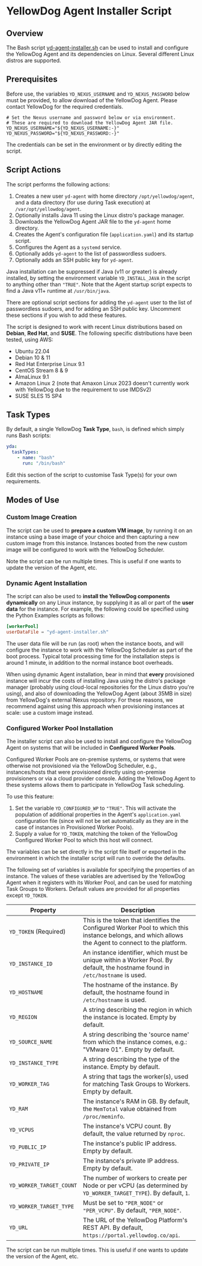 # YellowDog Agent Installer Script

## Overview 

The Bash script [yd-agent-installer.sh](yd-agent-installer.sh) can be used to install and configure the YellowDog Agent and its dependencies on Linux. Several different Linux distros are supported.

## Prerequisites

Before use, the variables `YD_NEXUS_USERNAME` and `YD_NEXUS_PASSWORD` below must be provided, to allow download of the YellowDog Agent. Please contact YellowDog for the required credentials.

```shell
# Set the Nexus username and password below or via environment.
# These are required to download the YellowDog Agent JAR file.
YD_NEXUS_USERNAME="${YD_NEXUS_USERNAME:-}"
YD_NEXUS_PASSWORD="${YD_NEXUS_PASSWORD:-}"
```

The credentials can be set in the environment or by directly editing the script.

## Script Actions

The script performs the following actions:

1. Creates a new user `yd-agent` with home directory `/opt/yellowdog/agent`, and a data directory (for use during Task execution) at `/var/opt/yellowdog/agent`.
2. Optionally installs Java 11 using the Linux distro's package manager.
3. Downloads the YellowDog Agent JAR file to the `yd-agent` home directory.
4. Creates the Agent's configuration file (`application.yaml`) and its startup script.
5. Configures the Agent as a `systemd` service.
6. Optionally adds `yd-agent` to the list of passwordless sudoers.
7. Optionally adds an SSH public key for `yd-agent`.

Java installation can be suppressed if Java (v11 or greater) is already installed, by setting the environment variable `YD_INSTALL_JAVA` in the script to anything other than `"TRUE"`. Note that the Agent startup script expects to find a Java v11+ runtime at `/usr/bin/java`.

There are optional script sections for adding the `yd-agent` user to the list of passwordless sudoers, and for adding an SSH public key. Uncomment these sections if you wish to add these features.

The script is designed to work with recent Linux distributions based on **Debian**, **Red Hat**, and **SUSE**. The following specific distributions have been tested, using AWS:

- Ubuntu 22.04
- Debian 10 & 11
- Red Hat Enterprise Linux 9.1
- CentOS Stream 8 & 9
- AlmaLinux 9.1
- Amazon Linux 2 (note that Amaxon Linux 2023 doesn't currently work with YellowDog due to the requirement to use IMDSv2)
- SUSE SLES 15 SP4

## Task Types

By default, a single YellowDog **Task Type**, `bash`, is defined which simply runs Bash scripts:

```yaml
yda:
  taskTypes:
    - name: "bash"
      run: "/bin/bash"
```

Edit this section of the script to customise Task Type(s) for your own requirements.

## Modes of Use

### Custom Image Creation

The script can be used to **prepare a custom VM image**, by running it on an instance using a base image of your choice and then capturing a new custom image from this instance. Instances booted from the new custom image will be configured to work with the YellowDog Scheduler.

Note the script can be run multiple times. This is useful if one wants to update the version of the Agent, etc.

### Dynamic Agent Installation

The script can also be used to **install the YellowDog components dynamically** on any Linux instance, by supplying it as all or part of the **user data** for the instance. For example, the following could be specified using the Python Examples scripts as follows:

```toml
[workerPool]
userDataFile = "yd-agent-installer.sh"
```

The user data file will be run (as root) when the instance boots, and will configure the instance to work with the YellowDog Scheduler as part of the boot process. Typical total processing time for the installation steps is around 1 minute, in addition to the normal instance boot overheads.

When using dynamic Agent installation, bear in mind that **every** provisioned instance will incur the costs of installing Java using the distro's package manager (probably using cloud-local repositories for the Linux distro you're using), and also of downloading the YellowDog Agent (about 35MB in size) from YellowDog's external Nexus repository. For these reasons, we recommend against using this approach when provisioning instances at scale: use a custom image instead.

### Configured Worker Pool Installation

The installer script can also be used to install and configure the YellowDog Agent on systems that will be included in **Configured Worker Pools**.

Configured Worker Pools are on-premise systems, or systems that were otherwise not provisioned via the YellowDog Scheduler, e.g., instances/hosts that were provisioned directly using on-premise provisioners or via a cloud provider console. Adding the YellowDog Agent to these systems allows them to participate in YellowDog Task scheduling.

To use this feature:

1. Set the variable `YD_CONFIGURED_WP` to `"TRUE"`. This will activate the population of additional properties in the Agent's `application.yaml` configuration file (since will not be set automatically as they are in the case of instances in Provisioned Worker Pools).
2. Supply a value for `YD_TOKEN`, matching the token of the YellowDog Configured Worker Pool to which this host will connect. 

The variables can be set directly in the script file itself or exported in the environment in which the installer script will run to override the defaults.

The following set of variables is available for specifying the properties of an instance. The values of these variables are advertised by the YellowDog Agent when it registers with its Worker Pool, and can be used for matching Task Groups to Workers. Default values are provided for all properties except `YD_TOKEN`.

| Property                 | Description                                                                                                                                         |
|--------------------------|-----------------------------------------------------------------------------------------------------------------------------------------------------|
| `YD_TOKEN` (Required)    | This is the token that identifies the Configured Worker Pool to which this instance belongs, and which allows the Agent to connect to the platform. |
| `YD_INSTANCE_ID`         | An instance identifier, which must be unique within a Worker Pool. By default, the hostname found in `/etc/hostname` is used.                       |
| `YD_HOSTNAME`            | The hostname of the instance. By default, the hostname found in `/etc/hostname` is used.                                                            |
| `YD_REGION`              | A string describing the region in which the instance is located. Empty by default.                                                                  |
| `YD_SOURCE_NAME`         | A string describing the 'source name' from which the instance comes, e.g.: "VMware 01". Empty by default.                                           |
| `YD_INSTANCE_TYPE`       | A string describing the type of the instance. Empty by default.                                                                                     |
| `YD_WORKER_TAG`          | A string that tags the worker(s), used for matching Task Groups to Workers. Empty by default.                                                       |
| `YD_RAM`                 | The instance's RAM in GB. By default, the `MemTotal` value obtained from `/proc/meminfo`.                                                           |
| `YD_VCPUS`               | The instance's VCPU count. By default, the value returned by `nproc`.                                                                               |
| `YD_PUBLIC_IP`           | The instance's public IP address. Empty by default.                                                                                                 |
| `YD_PRIVATE_IP`          | The instance's private IP address. Empty by default.                                                                                                |
| `YD_WORKER_TARGET_COUNT` | The number of workers to create per Node or per vCPU (as determined by `YD_WORKER_TARGET_TYPE`). By default, `1`.                                   |
| `YD_WORKER_TARGET_TYPE`  | Must be set to `"PER_NODE"` or `"PER_VCPU"`. By default, `"PER_NODE"`.                                                                              |
| `YD_URL`                 | The URL of the YellowDog Platform's REST API. By default, `https://portal.yellowdog.co/api`.                                                        |

The script can be run multiple times. This is useful if one wants to update the version of the Agent, etc.
